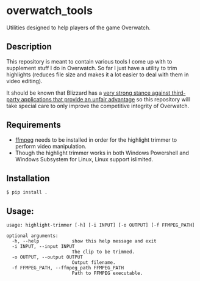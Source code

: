 # overwatch_tools
Utilities designed to help players of the game Overwatch.

## Description

This repository is meant to contain various tools I come up with to supplement stuff I do in Overwatch. So far I just have a utility to trim highlights (reduces file size and makes it a lot easier to deal with them in video editing).

It should be known that Blizzard has a [very strong stance against third-party applications that provide an unfair advantage](https://us.forums.blizzard.com/en/overwatch/t/unauthorized-third-party-software/213220) so this repository will take special care to only improve the competitive integrity of Overwatch.

## Requirements
- [ffmpeg](https://ffmpeg.org/) needs to be installed in order for the highlight trimmer to perform video manipulation.
- Though the highlight trimmer works in both Windows Powershell and Windows Subsystem for Linux, Linux support islimited.

## Installation

    $ pip install .

## Usage:
    
    usage: highlight-trimmer [-h] [-i INPUT] [-o OUTPUT] [-f FFMPEG_PATH]

    optional arguments:
      -h, --help            show this help message and exit
      -i INPUT, --input INPUT
                            The clip to be trimmed.
      -o OUTPUT, --output OUTPUT
                            Output filename.
      -f FFMPEG_PATH, --ffmpeg_path FFMPEG_PATH
                            Path to FFMPEG executable.
